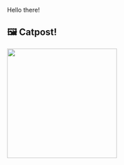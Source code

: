 Hello there!



## 🖼️ Catpost!

<sub>
    <img src="https://cdn2.thecatapi.com/images/Ne0DVGXVj.jpg" height="256">
</sub>

